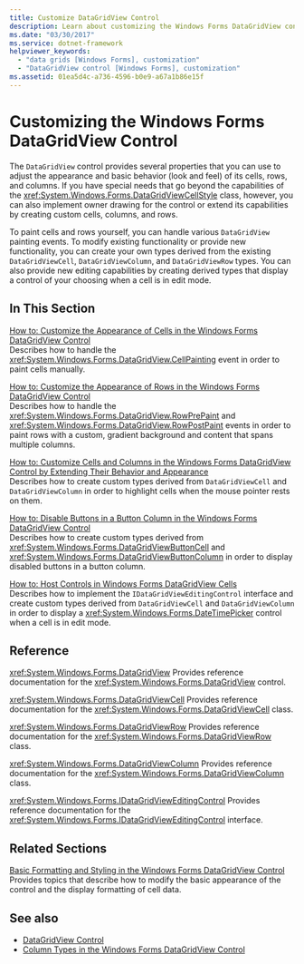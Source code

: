 ```yaml
---
title: Customize DataGridView Control
description: Learn about customizing the Windows Forms DataGridView control, which provides several properties that you can use to adjust the appearance.
ms.date: "03/30/2017"
ms.service: dotnet-framework
helpviewer_keywords: 
  - "data grids [Windows Forms], customization"
  - "DataGridView control [Windows Forms], customization"
ms.assetid: 01ea5d4c-a736-4596-b0e9-a67a1b86e15f
---
```

# Customizing the Windows Forms DataGridView Control

The `DataGridView` control provides several properties that you can use to adjust the appearance and basic behavior (look and feel) of its cells, rows, and columns. If you have special needs that go beyond the capabilities of the <xref:System.Windows.Forms.DataGridViewCellStyle> class, however, you can also implement owner drawing for the control or extend its capabilities by creating custom cells, columns, and rows.

To paint cells and rows yourself, you can handle various `DataGridView` painting events. To modify existing functionality or provide new functionality, you can create your own types derived from the existing `DataGridViewCell`, `DataGridViewColumn`, and `DataGridViewRow` types. You can also provide new editing capabilities by creating derived types that display a control of your choosing when a cell is in edit mode.

## In This Section

[How to: Customize the Appearance of Cells in the Windows Forms DataGridView Control](customize-the-appearance-of-cells-in-the-datagrid.md)\
Describes how to handle the <xref:System.Windows.Forms.DataGridView.CellPainting> event in order to paint cells manually.

[How to: Customize the Appearance of Rows in the Windows Forms DataGridView Control](customize-the-appearance-of-rows-in-the-datagrid.md)\
Describes how to handle the <xref:System.Windows.Forms.DataGridView.RowPrePaint> and <xref:System.Windows.Forms.DataGridView.RowPostPaint> events in order to paint rows with a custom, gradient background and content that spans multiple columns.

[How to: Customize Cells and Columns in the Windows Forms DataGridView Control by Extending Their Behavior and Appearance](customize-cells-and-columns-in-the-datagrid-by-extending-behavior.md)\
Describes how to create custom types derived from `DataGridViewCell` and `DataGridViewColumn` in order to highlight cells when the mouse pointer rests on them.

[How to: Disable Buttons in a Button Column in the Windows Forms DataGridView Control](disable-buttons-in-a-button-column-in-the-datagrid.md)\
Describes how to create custom types derived from <xref:System.Windows.Forms.DataGridViewButtonCell> and <xref:System.Windows.Forms.DataGridViewButtonColumn> in order to display disabled buttons in a button column.

[How to: Host Controls in Windows Forms DataGridView Cells](how-to-host-controls-in-windows-forms-datagridview-cells.md)\
Describes how to implement the `IDataGridViewEditingControl` interface and create custom types derived from `DataGridViewCell` and `DataGridViewColumn` in order to display a <xref:System.Windows.Forms.DateTimePicker> control when a cell is in edit mode.

## Reference

<xref:System.Windows.Forms.DataGridView>
Provides reference documentation for the <xref:System.Windows.Forms.DataGridView> control.

<xref:System.Windows.Forms.DataGridViewCell>
Provides reference documentation for the <xref:System.Windows.Forms.DataGridViewCell> class.

<xref:System.Windows.Forms.DataGridViewRow>
Provides reference documentation for the <xref:System.Windows.Forms.DataGridViewRow> class.

<xref:System.Windows.Forms.DataGridViewColumn>
Provides reference documentation for the <xref:System.Windows.Forms.DataGridViewColumn> class.

<xref:System.Windows.Forms.IDataGridViewEditingControl>
Provides reference documentation for the <xref:System.Windows.Forms.IDataGridViewEditingControl> interface.

## Related Sections

[Basic Formatting and Styling in the Windows Forms DataGridView Control](basic-formatting-and-styling-in-the-windows-forms-datagridview-control.md)\
Provides topics that describe how to modify the basic appearance of the control and the display formatting of cell data.

## See also

- [DataGridView Control](datagridview-control-windows-forms.md)
- [Column Types in the Windows Forms DataGridView Control](column-types-in-the-windows-forms-datagridview-control.md)
